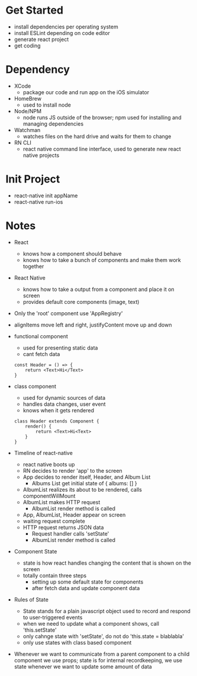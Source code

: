  # Get Started
- install dependencies per operating system
- install ESLint depending on code editor
- generate react project
- get coding 

# Dependency 
- XCode
    - package our code and run app on the iOS simulator
- HomeBrew
    - used to install node
- Node/NPM
    - node runs JS outside of the browser; npm used for installing and managing dependencies
- Watchman
    - watches files on the hard drive and waits for them to change
- RN CLI
    - react native command line interface, used to generate new react native projects

# Init Project
 - react-native init appName
 - react-native run-ios

 # Notes
 - React 
    - knows how a component should behave
    - knows how to take a bunch of components and make them work together

- React Native
    - knows how to take a output from a component and place it on screen
    - provides default core components (image, text)

- Only the 'root' component use 'AppRegistry'

- alignItems move left and right, justifyContent move up and down

- functional component
    - used for presenting static data
    - cant fetch data
    ```
    const Header = () => {
        return <Text>Hi</Text>
    }
    ```

- class component
    - used for dynamic sources of data
    - handles data changes, user event
    - knows when it gets rendered
    ```
    class Header extends Component {
        render() {
            return <Text>Hi<Text>
        }
    }
    ```

- Timeline of react-native
    - react native boots up
    - RN decides to render 'app' to the screen
    - App decides to render itself, Header, and Album List
        - Albums List get initial state of { albums: [] }
    - AlbumList realizes its about to be rendered, calls componentWillMount
    - AlbumList makes HTTP request
        - AlbumList render method is called
    - App, AlbumList, Header appear on screen
    - waiting request complete
    - HTTP request returns JSON data
        - Request handler calls 'setState'
        - AlbumList render method is called

- Component State
    - state is how react handles changing the content that is shown on the screen
    - totally contain three steps
        - setting up some default state for components
        - after fetch data and update component data

- Rules of State
    - State stands for a plain javascript object used to record and respond to user-triggered events
    - when we need to update what a component shows, call 'this.setState'
    - only cahnge state with 'setState', do not do 'this.state = blablabla'
    - only use states with class based component

- Whenever we want to communicate from a parent component to a child component we use props; state is for internal recordkeeping, we use state whenever we want to update some amount of data

